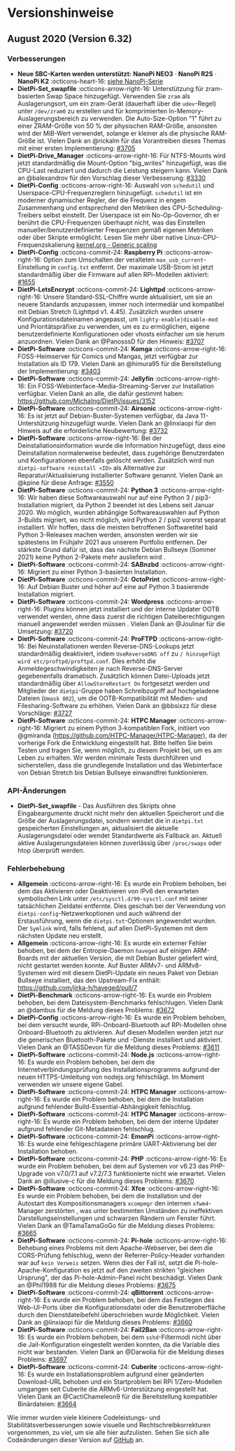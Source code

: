 # Versionshinweise

## August 2020 (Version 6.32)

### Verbesserungen

- **Neue SBC-Karten werden unterstützt:** **NanoPi NEO3** · **NanoPi R2S** · **NanoPi K2** :octicons-heart-16: [siehe NanoPi-Serie](../../hardware/#nanopi-series-friendlyarm)
- **DietPi-Set_swapfile** :octicons-arrow-right-16: Unterstützung für zram-basierten Swap Space hinzugefügt. Verwenden Sie `zram` als Auslagerungsort, um ein zram-Gerät (dauerhaft über die `udev`-Regel) unter `/dev/zram0` zu erstellen und für komprimierten In-Memory-Auslagerungsbereich zu verwenden. Die Auto-Size-Option "1" führt zu einer ZRAM-Gr&ouml;&szlig;e von 50 % der physischen RAM-Gr&ouml;&szlig;e, ansonsten wird der MiB-Wert verwendet, solange er kleiner als die physische RAM-Gr&ouml;&szlig;e ist. Vielen Dank an @rickalm für das Vorantreiben dieses Themas mit einer ersten Implementierung: [#3705](https://github.com/MichaIng/DietPi/pull/3705)
- **DietPi-Drive_Manager** :octicons-arrow-right-16: Für NTFS-Mounts wird jetzt standardmä&szlig;ig die Mount-Option "big_writes" hinzugefügt, was die CPU-Last reduziert und dadurch die Leistung steigern kann. Vielen Dank an @balexandrov für den Vorschlag dieser Verbesserung: [#3330](https://github.com/MichaIng/DietPi/issues/3330#issuecomment-654072107)
- **DietPi-Config** :octicons-arrow-right-16: Auswahl von `schedutil` und Userspace-CPU-Frequenzreglern hinzugefügt. `schedutil` ist ein moderner dynamischer Regler, der die Frequenz in engem Zusammenhang und entsprechend den Metriken des CPU-Scheduling-Treibers selbst einstellt. Der Userspace ist ein No-Op-Governor, dh er berührt die CPU-Frequenzen überhaupt nicht, was das Einstellen manueller/benutzerdefinierter Frequenzen gemä&szlig; eigenen Metriken oder über Skripte erm&ouml;glicht. Lesen Sie mehr über native Linux-CPU-Frequenzskalierung [kernel.org - Generic scaling](https://www.kernel.org/doc/html/latest/admin-guide/pm/cpufreq.html#generic-scaling-governors)
- **DietPi-Config** :octicons-commit-24: **Raspberry Pi** :octicons-arrow-right-16: Option zum Umschalten der veralteten `max_usb_current`-Einstellung in `config.txt` entfernt. Der maximale USB-Strom ist jetzt standardmä&szlig;ig über die Firmware auf allen RPi-Modellen aktiviert: [#1655](https://github.com/raspberrypi/documentation/issues/1655)
- **DietPi-LetsEncrypt** :octicons-commit-24: **Lighttpd** :octicons-arrow-right-16: Unsere Standard-SSL-Chiffre wurde aktualisiert, um sie an neuere Standards anzupassen, immer noch intermediär und kompatibel mit Debian Stretch (Lighttpd v1. 4.45). Zusätzlich wurden unsere Konfigurationsdateinamen angepasst, um `lighty-enable|disable-mod` und Prioritätspräfixe zu verwenden, um es zu erm&ouml;glichen, eigene benutzerdefinierte Konfigurationen oder vhosts einfacher um sie herum anzuordnen. Vielen Dank an @PanosssD für den Hinweis: [#3707](https://github.com/MichaIng/DietPi/issues/3707)
- **DietPi-Software** :octicons-commit-24: **Komga** :octicons-arrow-right-16: FOSS-Heimserver für Comics und Mangas, jetzt verfügbar zur Installation als ID 179. Vielen Dank an @himura95 für die Bereitstellung der Implementierung: [#3403](https://github.com/MichaIng/DietPi/issues/3403)
- **DietPi-Software** :octicons-commit-24: **Jellyfin** :octicons-arrow-right-16: Ein FOSS-Webinterface-Media-Streaming-Server zur Installation verfügbar. Vielen Dank an alle, die dafür gestimmt haben: <https://github.com/MichaIng/DietPi/issues/3152>
- **DietPi-Software** :octicons-commit-24: **Airsonic** :octicons-arrow-right-16: Es ist jetzt auf Debian-Buster-Systemen verfügbar, da Java 11-Unterstützung hinzugefügt wurde. Vielen Dank an @linxiaopi für den Hinweis auf die erforderliche Neubewertung: [#3732](https://github.com/MichaIng/DietPi/issues/3732)
- **DietPi-Software** :octicons-arrow-right-16: Bei der Deinstallationsinformation wurde die Information hinzugefügt, dass eine Deinstallation normalerweise bedeutet, dass zugeh&ouml;rige Benutzerdaten und Konfigurationen ebenfalls gel&ouml;scht werden. Zusätzlich wird nun `dietpi-software reinstall <ID>` als Alternative zur Reparatur/Aktualisierung installierter Software genannt. Vielen Dank an @kpine für diese Anfrage: [#3550](https://github.com/MichaIng/DietPi/issues/3550)
- **DietPi-Software** :octicons-commit-24: **Python 3** :octicons-arrow-right-16: Wir haben diese Softwareauswahl nur auf eine Python 3 / pip3-Installation migriert, da Python 2 beendet ist des Lebens seit Januar 2020. Wo m&ouml;glich, wurden abhängige Softwareauswahlen auf Python 3-Builds migriert, wo nicht m&ouml;glich, wird Python 2 / pip2 vorerst separat installiert. Wir hoffen, dass die meisten betroffenen Softwaretitel bald Python 3-Releases machen werden, ansonsten werden wir sie spätestens im Frühjahr 2021 aus unserem Portfolio entfernen. Der stärkste Grund dafür ist, dass das nächste Debian Bullseye (Sommer 2021) keine Python 2-Pakete mehr ausliefern wird .
- **DietPi-Software** :octicons-commit-24: **SABnzbd** :octicons-arrow-right-16: Migriert zu einer Python 3-basierten Installation.
- **DietPi-Software** :octicons-commit-24: **OctoPrint** :octicons-arrow-right-16: Auf Debian Buster und h&ouml;her auf eine auf Python 3 basierende Installation migriert.
- **DietPi-Software** :octicons-commit-24: **Wordpress** :octicons-arrow-right-16: Plugins k&ouml;nnen jetzt installiert und der interne Updater OOTB verwendet werden, ohne dass zuerst die richtigen Dateiberechtigungen manuell angewendet werden müssen . Vielen Dank an @Joulinar für die Umsetzung: [#3720](https://github.com/MichaIng/DietPi/pull/3720)
- **DietPi-Software** :octicons-commit-24: **ProFTPD** :octicons-arrow-right-16: Bei Neuinstallationen werden Reverse-DNS-Lookups jetzt standardmä&szlig;ig deaktiviert, indem `UseReverseDNS off` zu `/ hinzugefügt wird etc/proftpd/proftpd.conf`. Dies erh&ouml;ht die Anmeldegeschwindigkeiten je nach Reverse-DNS-Server gegebenenfalls dramatisch. Zusätzlich k&ouml;nnen Datei-Uploads jetzt standardmä&szlig;ig über `AllowStoreRestart On` fortgesetzt werden und Mitglieder der `dietpi`-Gruppe haben Schreibzugriff auf hochgeladene Dateien (`Umask 002`), um die OOTB-Kompatibilität mit Medien- und Filesharing-Software zu erh&ouml;hen. Vielen Dank an @bbsixzz für diese Vorschläge: [#3727](https://github.com/MichaIng/DietPi/issues/3727)
- **DietPi-Software** :octicons-commit-24: **HTPC Manager** :octicons-arrow-right-16: Migriert zu einem Python 3-kompatiblen Fork, initiiert von @gmiranda (<https://github.com/HTPC-Manager/HTPC-Manager>), da der vorherige Fork die Entwicklung eingestellt hat. Bitte helfen Sie beim Testen und tragen Sie, wenn m&ouml;glich, zu diesem Projekt bei, um es am Leben zu erhalten. Wir werden minimale Tests durchführen und sicherstellen, dass die grundlegende Installation und das Webinterface von Debian Stretch bis Debian Bullseye einwandfrei funktionieren.

### API-Änderungen

- **DietPi-Set_swapfile** - Das Ausführen des Skripts ohne Eingabeargumente druckt nicht mehr den aktuellen Speicherort und die Gr&ouml;&szlig;e der Auslagerungsdatei, sondern wendet die in `dietpi.txt` gespeicherten Einstellungen an, aktualisiert die aktuelle Auslagerungsdatei oder wendet Standardwerte als Fallback an. Aktuell aktive Auslagerungsdateien k&ouml;nnen zuverlässig über `/proc/swaps` oder htop überprüft werden.

### Fehlerbehebung

- **Allgemein** :octicons-arrow-right-16: Es wurde ein Problem behoben, bei dem das Aktivieren oder Deaktivieren von IPv6 den erwarteten symbolischen Link unter `/etc/sysctl.d/99-sysctl.conf` mit seiner tatsächlichen Zieldatei entfernte. Dies geschah bei der Verwendung von `dietpi-config`-Netzwerkoptionen und auch während der Erstausführung, wenn die `dietpi.txt`-Optionen angewendet wurden. Der `Symlink` wird, falls fehlend, auf allen DietPi-Systemen mit dem nächsten Update neu erstellt.
- **Allgemein** :octicons-arrow-right-16: Es wurde ein externer Fehler behoben, bei dem der Entropie-Daemon `haveged` auf einigen ARM-Boards mit der aktuellen Version, die mit Debian Buster geliefert wird, nicht gestartet werden konnte. Auf Buster ARMv7- und ARMv8-Systemen wird mit diesem DietPi-Update ein neues Paket von Debian Bullseye installiert, das den Upstream-Fix enthält: <https://github.com/jirka-h/haveged/pull/7>
- **DietPi-Benchmark** :octicons-arrow-right-16: Es wurde ein Problem behoben, bei dem Dateisystem-Benchmarks fehlschlugen. Vielen Dank an @dambus für die Meldung dieses Problems: [#3672](https://github.com/MichaIng/DietPi/issues/3672)
- **DietPi-Config** :octicons-arrow-right-16: Es wurde ein Problem behoben, bei dem versucht wurde, RPi-Onboard-Bluetooth auf RPi-Modellen ohne Onboard-Bluetooth zu aktivieren. Auf diesen Modellen werden jetzt nur die generischen Bluetooth-Pakete und -Dienste installiert und aktiviert. Vielen Dank an @TASSDevon für die Meldung dieses Problems: [#3611](https://github.com/MichaIng/DietPi/issues/3611)
- **DietPi-Software** :octicons-commit-24: **Node.js** :octicons-arrow-right-16: Es wurde ein Problem behoben, bei dem die Internetverbindungsprüfung des Installationsprogramms aufgrund der neuen HTTPS-Umleitung von nodejs.org fehlschlägt. Im Moment verwenden wir unsere eigene Gabel.
- **DietPi-Software** :octicons-commit-24: **HTPC Manager** :octicons-arrow-right-16: Es wurde ein Problem behoben, bei dem die Installation aufgrund fehlender Build-Essential-Abhängigkeit fehlschlug.
- **DietPi-Software** :octicons-commit-24: **HTPC Manager** :octicons-arrow-right-16: Es wurde ein Problem behoben, bei dem der interne Updater aufgrund fehlender Git-Metadateien fehlschlug.
- **DietPi-Software** :octicons-commit-24: **EmonPi** :octicons-arrow-right-16: Es wurde eine fehlgeschlagene primäre UART-Aktivierung bei der Installation behoben.
- **DietPi-Software** :octicons-commit-24: **PHP** :octicons-arrow-right-16: Es wurde ein Problem behoben, bei dem auf Systemen vor v6.23 das PHP-Upgrade von v7.0/7.1 auf v7.2/7.3 funktionierte nicht wie erwartet. Vielen Dank an @illusive-c für die Meldung dieses Problems: [#3670](https://github.com/MichaIng/DietPi/issues/3670)
- **DietPi-Software** :octicons-commit-24: **Xfce** :octicons-arrow-right-16: Es wurde ein Problem behoben, bei dem die Installation und der Autostart des Kompositionsmanagers `xcompmgr` den internen `xfwm4`-Manager zerst&ouml;rten , was unter bestimmten Umständen zu ineffektiven Darstellungseinstellungen und schwarzen Rändern um Fenster führt. Vielen Dank an @TamaTamaGoGo für die Meldung dieses Problems: [#3665](https://github.com/MichaIng/DietPi/issues/3665)
- **DietPi-Software** :octicons-commit-24: **Pi-hole** :octicons-arrow-right-16: Behebung eines Problems mit dem Apache-Webserver, bei dem die CORS-Prüfung fehlschlug, wenn der Referrer-Policy-Header vorhanden war auf `kein Verweis` setzen. Wenn dies der Fall ist, setzt die Pi-hole-Apache-Konfiguration es jetzt auf den zweiten strikten "gleichen Ursprung", der das Pi-hole-Admin-Panel nicht beschädigt. Vielen Dank an @Phil1988 für die Meldung dieses Problems: [#3675](https://github.com/MichaIng/DietPi/issues/3675)
- **DietPi-Software** :octicons-commit-24: **qBittorrent** :octicons-arrow-right-16: Es wurde ein Problem behoben, bei dem das Festlegen des Web-UI-Ports über die Konfigurationsdatei oder die Benutzeroberfläche durch den Dienstdateibefehl überschrieben wurde M&ouml;glichkeit. Vielen Dank an @linxiaopi für die Meldung dieses Problems: [#3660](https://github.com/MichaIng/DietPi/issues/3660)
- **DietPi-Software** :octicons-commit-24: **Fail2Ban** :octicons-arrow-right-16: Es wurde ein Problem behoben, bei dem `sshd`-Filtermodi nicht über die Jail-Konfiguration eingestellt werden konnten, da die Variable dies nicht war bestanden. Vielen Dank an @Darwolia für die Meldung dieses Problems: [#3697](https://github.com/MichaIng/DietPi/issues/3697)
- **DietPi-Software** :octicons-commit-24: **Cuberite** :octicons-arrow-right-16: Es wurde ein Installationsproblem aufgrund einer geänderten Download-URL behoben und ein Startproblem bei RPi 1/Zero-Modellen umgangen seit Cuberite die ARMv6-Unterstützung eingestellt hat. Vielen Dank an @CactiChameleon9 für die Bereitstellung kompatibler Binärdateien: [#3664](https://github.com/MichaIng/DietPi/issues/3664)

Wie immer wurden viele kleinere Codeleistungs- und Stabilitätsverbesserungen sowie visuelle und Rechtschreibkorrekturen vorgenommen, zu viel, um sie alle hier aufzulisten. Sehen Sie sich alle Codeänderungen dieser Version auf [GitHub](https://github.com/MichaIng/DietPi/pull/3751) an.
